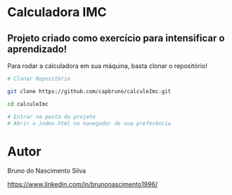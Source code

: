 # Calculadora IMC

## Projeto criado como exercício para intensificar o aprendizado!

Para rodar a calculadora em sua máquina, basta clonar o repositório!


``` bash
# Clonar Repositório

git clone https://github.com/capbruno/calculeImc.git

cd calculeImc

# Entrar na pasta do projeto
# Abrir o index.html no navegador de sua preferência

```
# Autor

Bruno do Nascimento Silva

https://www.linkedin.com/in/brunonascimento1996/

